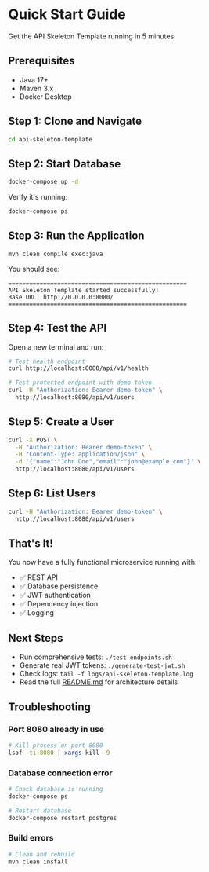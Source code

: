 # Quick Start Guide

Get the API Skeleton Template running in 5 minutes.

## Prerequisites

- Java 17+
- Maven 3.x
- Docker Desktop

## Step 1: Clone and Navigate

```bash
cd api-skeleton-template
```

## Step 2: Start Database

```bash
docker-compose up -d
```

Verify it's running:

```bash
docker-compose ps
```

## Step 3: Run the Application

```bash
mvn clean compile exec:java
```

You should see:

```
===================================================
API Skeleton Template started successfully!
Base URL: http://0.0.0.0:8080/
===================================================
```

## Step 4: Test the API

Open a new terminal and run:

```bash
# Test health endpoint
curl http://localhost:8080/api/v1/health

# Test protected endpoint with demo token
curl -H "Authorization: Bearer demo-token" \
  http://localhost:8080/api/v1/users
```

## Step 5: Create a User

```bash
curl -X POST \
  -H "Authorization: Bearer demo-token" \
  -H "Content-Type: application/json" \
  -d '{"name":"John Doe","email":"john@example.com"}' \
  http://localhost:8080/api/v1/users
```

## Step 6: List Users

```bash
curl -H "Authorization: Bearer demo-token" \
  http://localhost:8080/api/v1/users
```

## That's It!

You now have a fully functional microservice running with:
- ✅ REST API
- ✅ Database persistence
- ✅ JWT authentication
- ✅ Dependency injection
- ✅ Logging

## Next Steps

- Run comprehensive tests: `./test-endpoints.sh`
- Generate real JWT tokens: `./generate-test-jwt.sh`
- Check logs: `tail -f logs/api-skeleton-template.log`
- Read the full [README.md](README.md) for architecture details

## Troubleshooting

### Port 8080 already in use

```bash
# Kill process on port 8080
lsof -ti:8080 | xargs kill -9
```

### Database connection error

```bash
# Check database is running
docker-compose ps

# Restart database
docker-compose restart postgres
```

### Build errors

```bash
# Clean and rebuild
mvn clean install
```
